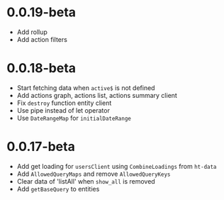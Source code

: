 # 0.0.19-beta
- Add rollup
- Add action filters

# 0.0.18-beta
- Start fetching data when `active$` is not defined
- Add actions graph, actions list, actions summary client
- Fix `destroy` function entity client
- Use pipe instead of let operator
- Use `DateRangeMap` for `initialDateRange`

# 0.0.17-beta
- Add get loading for `usersClient` using `CombineLoadings` from `ht-data`
- Add `AllowedQueryMaps` and remove `AllowedQueryKeys`
- Clear data of 'listAll' when `show_all` is removed
- Add `getBaseQuery` to entities